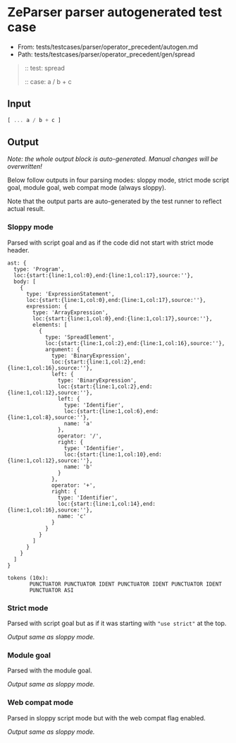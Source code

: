 # ZeParser parser autogenerated test case

- From: tests/testcases/parser/operator_precedent/autogen.md
- Path: tests/testcases/parser/operator_precedent/gen/spread

> :: test: spread
>
> :: case: a / b + c

## Input


`````js
[ ... a / b + c ]
`````

## Output

_Note: the whole output block is auto-generated. Manual changes will be overwritten!_

Below follow outputs in four parsing modes: sloppy mode, strict mode script goal, module goal, web compat mode (always sloppy).

Note that the output parts are auto-generated by the test runner to reflect actual result.

### Sloppy mode

Parsed with script goal and as if the code did not start with strict mode header.

`````
ast: {
  type: 'Program',
  loc:{start:{line:1,col:0},end:{line:1,col:17},source:''},
  body: [
    {
      type: 'ExpressionStatement',
      loc:{start:{line:1,col:0},end:{line:1,col:17},source:''},
      expression: {
        type: 'ArrayExpression',
        loc:{start:{line:1,col:0},end:{line:1,col:17},source:''},
        elements: [
          {
            type: 'SpreadElement',
            loc:{start:{line:1,col:2},end:{line:1,col:16},source:''},
            argument: {
              type: 'BinaryExpression',
              loc:{start:{line:1,col:2},end:{line:1,col:16},source:''},
              left: {
                type: 'BinaryExpression',
                loc:{start:{line:1,col:2},end:{line:1,col:12},source:''},
                left: {
                  type: 'Identifier',
                  loc:{start:{line:1,col:6},end:{line:1,col:8},source:''},
                  name: 'a'
                },
                operator: '/',
                right: {
                  type: 'Identifier',
                  loc:{start:{line:1,col:10},end:{line:1,col:12},source:''},
                  name: 'b'
                }
              },
              operator: '+',
              right: {
                type: 'Identifier',
                loc:{start:{line:1,col:14},end:{line:1,col:16},source:''},
                name: 'c'
              }
            }
          }
        ]
      }
    }
  ]
}

tokens (10x):
       PUNCTUATOR PUNCTUATOR IDENT PUNCTUATOR IDENT PUNCTUATOR IDENT
       PUNCTUATOR ASI
`````

### Strict mode

Parsed with script goal but as if it was starting with `"use strict"` at the top.

_Output same as sloppy mode._

### Module goal

Parsed with the module goal.

_Output same as sloppy mode._

### Web compat mode

Parsed in sloppy script mode but with the web compat flag enabled.

_Output same as sloppy mode._
